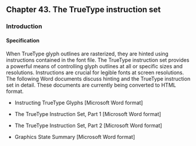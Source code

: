 <div xmlns="http://www.w3.org/1999/xhtml" class="chapter"><div class="titlepage"><div><div><h2 class="title"><a name="chapter.ttinst"></a>Chapter 43. The TrueType instruction set</h2></div></div></div><div role="fragment" class="section"><div class="titlepage"><div><div><h3 class="title"><a name="idm24256"></a>Introduction</h3></div></div></div><div role="specification" class="section"><div class="titlepage"><div><div><h4 class="title"><a name="section.44.1.1"></a>Specification</h4></div></div></div><p>When TrueType glyph outlines are rasterized, they are
	hinted using instructions contained in the font file. The
	TrueType instruction set provides a powerful means of
	controlling glyph outlines at all or specific sizes and
	resolutions. Instructions are crucial for legible fonts at
	screen resolutions. The following Word documents discuss
	hinting and the TrueType instruction set in detail. These
	documents are currently being converted to HTML format.</p><div class="itemizedlist"><ul class="itemizedlist" style="list-style-type: disc; "><li class="listitem"><p>Instructing TrueType Glyphs [Microsoft Word format]</p></li><li class="listitem"><p>The TrueType Instruction Set, Part 1 [Microsoft Word
	    format]</p></li><li class="listitem"><p>The TrueType Instruction Set, Part 2 [Microsoft Word
	    format]</p></li><li class="listitem"><p>Graphics State Summary [Microsoft Word format]</p></li></ul></div></div></div></div>